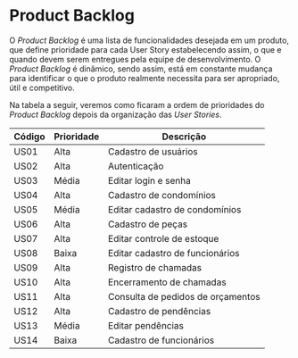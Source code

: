 # Product Backlog

O _Product Backlog_ é uma lista de funcionalidades desejada em um produto, que define prioridade para cada User Story estabelecendo assim, o que e quando devem serem entregues pela equipe de desenvolvimento. O _Product Backlog_ é dinâmico, sendo assim, está em constante mudança para identificar o que o produto realmente necessita para ser apropriado, útil e competitivo.

Na tabela a seguir, veremos como ficaram a ordem de prioridades do _Product Backlog_ depois da organização das _User Stories_.

| Código | Prioridade | Descrição |
|--------|------------|-----------|
|  US01  |    Alta    | Cadastro de usuários |
|  US02  |    Alta    | Autenticação |
|  US03  |   Média    | Editar login e senha |
|  US04  |    Alta    | Cadastro de condomínios |
|  US05  |   Média    | Editar cadastro de condomínios |
|  US06  |    Alta    | Cadastro de peças |
|  US07  |    Alta    | Editar controle de estoque |
|  US08  |   Baixa    | Editar cadastro de funcionários |
|  US09  |    Alta    | Registro de chamadas |
|  US10  |    Alta    | Encerramento de chamadas |
|  US11  |    Alta    | Consulta de pedidos de orçamentos |
|  US12  |    Alta    | Cadastro de pendências |
|  US13  |   Média    | Editar pendências |
|  US14  |   Baixa    | Cadastro de funcionários |
